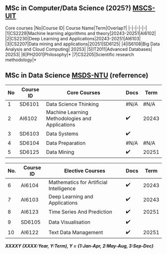 

## MSc in Computer/Data Science (2025?) [MSCS-UIT](https://sdh.uit.edu.vn/bai-viet/khung-chuong-trinh-dao-tao-thac-si-khmt-k172022-k182023-k192024)
Core courses
|No|Course ID| Course Name|Term|Overlap?|
|-|-|-|-|-|
|1|CS2229|Machine learning algorithms and theory|20243-20251|AI6102|
|2|CS2230|Deep Learning and Applications|20243-20251|AI6103|
|3|CS2207|Data mining and applications|20251|SD6125|
|4|IS6108|Big Data Analysis and Cloud Computing|	20253|
|5|IT2011|Advanced Databases|	20253|
|6|PH2001|Philosophy|*
|7|CS2205|Scientific research methodology|*	


## MSc in Data Science [MSDS-NTU](https://www.ntu.edu.sg/education/graduate-programme/master-of-science-in-data-science-(msds)#curriculum) (referrence)

|No|Course ID|Core Courses|Docs|Term|
|-|-|-|-|-|
|1|SD6101|Data Science Thinking|#N/A|#N/A
|2|AI6102|Machine Learning Methodologies and Applications|✔️|20243|
|3|SD6103|Data Systems|✔️||
|4|SD6104|Data Preparation|#N/A|#N/A
|5|SD6125|Data Mining|✔️|20251|

|No.|Course ID|Elective Courses|Docs|Term|
|-|-|-|-|-|
|6|AI6104|Mathematics for Artificial Intelligence|✔️|20243|
|7|AI6103|Deep Learning and Applications|✔️|20243|
|8|AI6123|Time Series And Prediction|✔️|20251|
|9|SD6105|Data Visualisation|✔️||
|10|AI6122|Text Data Management|✔️|20251|

***XXXXY (XXXX:Year, Y:Term), Y = {1:Jan-Apr, 2:May-Aug, 3:Sep-Dec}***

